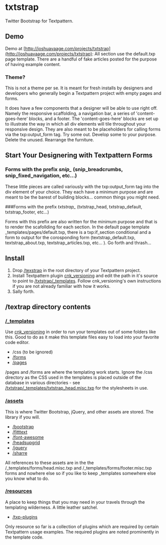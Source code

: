 txtstrap
========

Twitter Bootstrap for Textpattern.

## Demo

Demo at [http://joshuavaage.com/projects/txtstrap](http://joshuavaage.com/projects/txtstrap): All section use the default.txp page template. There are a handful of fake articles posted for the purpose of having example content. 

### Theme?

This is not a theme per se. It is meant for fresh installs by designers and developers who generally begin a Textpattern project with empty pages and forms.

It does have a few components that a designer will be able to use right off. Namely the responsive scaffolding, a navigation bar, a series of 'content-goes-here' blocks, and a footer. The 'content-goes-here' blocks are set up to illustrate the way in which all div elements will tile throughout your responsive design. They are also meant to be placeholders for calling forms via the txp:output_form tag. Try some out. Develop some to your purpose. Delete the unused. Rearrange the furniture.

## Start Your Designering with Textpattern Forms


### Forms with the prefix *snip_* (snip_breadcrumbs, snip_fixed_navigation, etc…) 

These little pieces are called variously with the txp:output_form tag into the div element of your choice. They each have a minimum purpose and are meant to be the barest of building blocks... common things you might need.

###Forms with the prefix *txtstrap_* (txtstrap_head, txtstrap_default, txtstrap_footer, etc…)

Forms with this prefix are also written for the minimum purpose and that is to render the scafollding for each section. In the default page template _templates/pages/default.txp, there is a txp:if_section conditional and a form to output for the corosponding form (textstrap_default.txp, textstrap_about.txp, textstrap_articles.txp, etc... ). Go forth and thrash...

## Install

1. Drop [/texstrap](https://github.com/whaleen/txtstrap) in the root directory of your Textpattern project.
2. Install Textpattern plugin [cnk_versioning](https://gist.github.com/4128491) and edit the path in it's source to point to [/txtstrap/_templates](https://github.com/whaleen/txtstrap/tree/master/_templates). Follow cnk_versioning's own instructions if you are not already familiar with how it works.
3. Sally forth.


## /textrap directory contents

### [/_templates](https://github.com/whaleen/txtstrap/tree/master/_templates)

Use [cnk_versioning](http://www.cnowak.de/works/txp_plugins/cnk_versioning_v0.1.7.txt) in order to run your templates out of some folders like this. Good to do as it make this template files easy to load into your favorite code editor.

* /css (to be ignored)
* [/forms](https://github.com/whaleen/txtstrap/tree/master/_templates/forms)
* [/pages](https://github.com/whaleen/txtstrap/tree/master/_templates/pages)

/pages and /forms are where the templating work starts. Ignore the /css directory as the CSS used in the templates is placed outside of the database in various directories - see [/txtstrap/_templates/txtstrap_head.misc.txp](https://github.com/whaleen/txtstrap/blob/master/_templates/forms/txtstrap_head.misc.txp) for the stylesheets in use.

### [/assets](https://github.com/whaleen/txtstrap/tree/master/assets)

This is where Twitter Bootstrap, jQuery, and other assets are stored. The library if you will.

* [/bootstrap](https://github.com/whaleen/txtstrap/tree/master/assets/bootstrap)
* [/fitttext](https://github.com/whaleen/txtstrap/tree/master/assets/fittext)
* [/font-awesome](https://github.com/whaleen/txtstrap/tree/master/assets/font-awesome)
* [/headsupgrid](https://github.com/whaleen/txtstrap/tree/master/assets/headsupgrid)
* [/jquery](https://github.com/whaleen/txtstrap/tree/master/assets/jquery)
* [/sharre](https://github.com/whaleen/txtstrap/tree/master/assets/sharre)

All references to these assets are in the the /_templates/forms/head.misc.txp and /_templates/forms/footer.misc.txp forms and nowhere else so if you like to keep _templates somewhere else you know what to do.

### [/resources](https://github.com/whaleen/txtstrap/tree/master/resources)

A place to keep things that you may need in your travels through the templating wilderness. A little leather satchel.

* [/txp-plugins](https://github.com/whaleen/txtstrap/tree/master/resources/txp-plugins)

Only resource so far is a collection of plugins which are required by certain Textpattern usage examples. The required plugins are noted prominently in the template code.